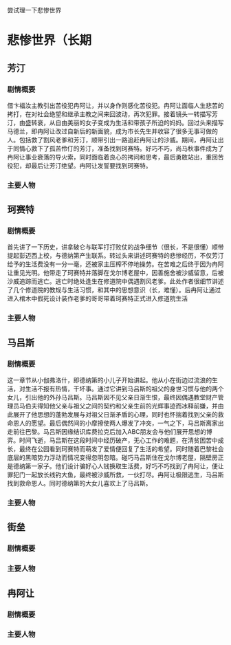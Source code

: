尝试理一下悲惨世界

# 悲惨世界（长期

## 芳汀

### 剧情概要

借卞福汝主教引出苦役犯冉阿让，并以身作则感化苦役犯。冉阿让面临人生悲苦的拷打，在对社会绝望和继承主教之间来回波动，再次犯罪。接着镜头一转描写芳汀，由盛转衰，从自由美丽的女子变成为生活和带孩子所迫的妈妈。回过头来描写马德兰，即冉阿让改过自新后的新面貌，成为市长先生并收容了很多无事可做的人。包括救了割风老爹和芳汀，顺带引出一路追赶冉阿让的沙威。期间，冉阿让出于同情心救下了孤苦伶仃的芳汀，准备找到珂赛特。好巧不巧，尚马秋事件成为了冉阿让事业衰落的导火索，同时面临着良心的拷问和思考，最后勇敢站出，重回苦役犯，却最后让芳汀绝望。冉阿让发誓要找到珂赛特。

### 主要人物



## 珂赛特

### 剧情概要

首先讲了一下历史，讲拿破仑与联军打打败仗的战争细节（很长，不是很懂）顺带提起彭迈西上校，与德纳第产生联系。转过头来讲述珂赛特的悲惨经历，不仅芳汀给予的生活费没有一分一毫，还被家主压榨不停地操劳。在苦难之后终于因为冉阿让重见光明。他带走了珂赛特并落脚在戈尔博老屋中，因善施舍被沙威留意，后被沙威追踪而逃亡。逃亡时绝处逢生在修道院中偶遇割风老爹。此处作者很细节讲述了几个修道院的教规与生活习惯，和其中的思想意识（长，难懂）。后冉阿让通过进入棺木中假死设计装作老爹的哥哥带着珂赛特正式进入修道院生活

### 主要人物

## 马吕斯

### 剧情概要

这一章节从小伽弗洛什，即德纳第的小儿子开始讲起。他从小在街边过流浪的生活，对生活不报有热情，干坏事。通过它讲到马吕斯的祖父的身世习惯与他的两个女儿，引出他的外孙马吕斯。马吕斯因不见父亲日渐生恨，最终因偶遇教堂财产管理员马伯夫得知他父亲与祖父之间的契约和父亲生前的光辉事迹而冰释前嫌，并由此展开了他思想的蓬勃发展与对祖父日渐矛盾的心理，同时也怀揣着找到父亲的救命恩人的愿望。最后偶然间的小摩擦使两人爆发了冲突，一气之下，马吕斯离家出走前往巴黎。马吕斯因缘结识库费拉克后加入ABC朋友会与他们展开思想的博弈。时间飞逝，马吕斯在这段时间中经历破产，无心工作的难题，在清贫困苦中成长，最终在公园看到珂赛特而萌发了爱情便回复了生活的希望。同时随着巴黎社会底层的黑暗势力浮动而情况变得忽明忽暗。碰巧马吕斯住在戈尔博老屋，隔壁房正是德纳第一家子。他们设计骗好心人钱换取生活费，好巧不巧找到了冉阿让，便让罪犯门一起放长线钓大鱼，最终被沙威所救，一伙打尽。冉阿让极限逃生，马吕斯找到救命恩人。同时德纳第的大女儿喜欢上了马吕斯。

### 主要人物

## 街垒

### 剧情概要

### 主要人物

## 冉阿让

### 剧情概要

### 主要人物

